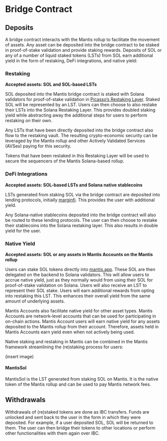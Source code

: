 # Bridge Contract

## Deposits

A bridge contract interacts with the Mantis rollup to facilitate the movement of assets. Any asset can be deposited into the bridge contract to be staked in proof-of-stake validation and provide staking rewards. Deposits of SOL or any of a number of liquid staked tokens (LSTs) from SOL earn additional yield in the form of restaking, DeFi integrations, and native yield:

### Restaking

**Accepted assets: SOL and SOL-based LSTs**

SOL deposited into the Mantis bridge contract is staked with Solana validators for proof-of-stake validation in [Picasso’s Restaking Layer](https://docs.picasso.network/technology/restaking). Staked SOL will be represented by an LST. Users can then choose to also restake their LSTs into the Solana Restaking Layer. This provides doubled staking yield while abstracting away the additional steps for users to perform restaking on their own.

Any LSTs that have been directly deposited into the bridge contract also flow to the restaking vault. The resulting crypto-economic security can be leveraged by the Mantis rollup and other Actively Validated Services (AVSes) paying for this security.

Tokens that have been restaked in this Restaking Layer will be used to secure the sequencers of the Mantis Solana-based rollup.

### DeFi Integrations

**Accepted assets: SOL-based LSTs and Solana native stablecoins**

LSTs generated from staking SOL via the bridge contract are deposited into lending protocols, initially [marginfi](https://www.marginfi.com/). This provides the user with additional yield.

Any Solana-native stablecoins deposited into the bridge contract will also be routed to these lending protocols. The user can then choose to restake their stablecoins into the Solana restaking layer. This also results in double yield for the user.

### Native Yield

**Accepted assets: SOL or any assets in Mantis Accounts on the Mantis rollup**

Users can stake SOL tokens directly into [mantis.app](https://www.mantis.app/). These SOL are then delegated on the backend to Solana validators. This will allow users to accrue native yield, just as they normally would from using their SOL for proof-of-stake validation on Solana. Users will also receive an LST to represent their SOL stake. Users will earn additional rewards from opting into restaking this LST. This enhances their overall yield from the same amount of underlying assets.

Mantis Accounts also facilitate native yield for other asset types. Mantis Accounts are network-level accounts that can be used for participating in on-chain actions. Mantis Account users will earn native yield for any assets deposited to the Mantis rollup from their account. Therefore, assets held in Mantis Accounts earn yield even when not actively being used.

Native staking and restaking in Mantis can be combined in the Mantis framework streamlining the (re)staking process for users:

(insert image)

#### MantisSol

MantisSol is the LST generated from staking SOL on Mantis. It is the native token of the Mantis rollup and can be used to pay Mantis network fees.

## Withdrawals

Withdrawals of (re)staked tokens are done as IBC transfers. Funds are unlocked and sent back to the user in the form in which they were deposited. For example, if a user deposited SOL, SOL will be returned to them. The user can then bridge their tokens to other locations or perform other functionalities with them again over IBC.
